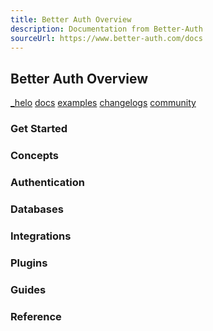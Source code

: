 ```yaml
---
title: Better Auth Overview
description: Documentation from Better-Auth
sourceUrl: https://www.better-auth.com/docs
---
```


## Better Auth Overview

[\_helo](https://www.better-auth.com/) [docs](https://www.better-auth.com/docs) [examples](https://www.better-auth.com/docs/examples/next-js) [changelogs](https://www.better-auth.com/changelogs) [community](https://www.better-auth.com/community)

### Get Started

### Concepts

### Authentication

### Databases

### Integrations

### Plugins

### Guides

### Reference
